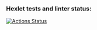 ### Hexlet tests and linter status:
[![Actions Status](https://github.com/layfr/frontend-project-lvl1/workflows/hexlet-check/badge.svg)](https://github.com/layfr/frontend-project-lvl1/actions)